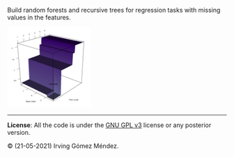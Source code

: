 Build random forests and recursive trees for regression tasks with missing values in the features.

<img src="examples/images/usual_iris_tree.png" width="192">

---

**License**: All the code is under the [GNU GPL v3](https://www.gnu.org/licenses/gpl.html) license or any posterior version.

:copyright: (21-05-2021) Irving Gómez Méndez.
